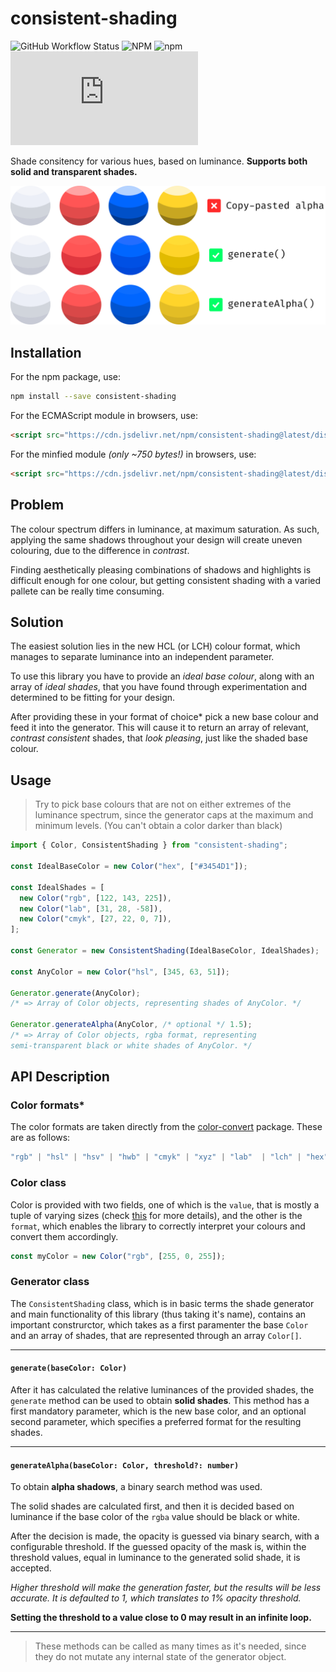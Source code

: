 # consistent-shading

![GitHub Workflow Status](https://img.shields.io/github/workflow/status/ugudango/consistent-shading/build?style=for-the-badge)
![NPM](https://img.shields.io/npm/l/consistent-shading?style=for-the-badge)
![npm](https://img.shields.io/npm/v/consistent-shading?style=for-the-badge)
![npm bundle size](https://img.badgesize.io/https:/unpkg.com/consistent-shading/dist/index.min.js?label=Minified%20size&style=for-the-badge&color=blue)

Shade consitency for various hues, based on luminance. **Supports both solid and transparent shades.**

![](README/consistent-shading.png)

## Installation

For the npm package, use\:

```bash
npm install --save consistent-shading
```

For the ECMAScript module in browsers, use\:

```html
<script src="https://cdn.jsdelivr.net/npm/consistent-shading@latest/dist/esm/index.js"></script>
```

For the minfied module _(only ~750 bytes!)_ in browsers, use\:

```html
<script src="https://cdn.jsdelivr.net/npm/consistent-shading@latest/dist/index.min.js"></script>
```

## Problem

The colour spectrum differs in luminance, at maximum saturation. As such, applying the same shadows throughout your design will create uneven colouring, due to the difference in _contrast_.

Finding aesthetically pleasing combinations of shadows and highlights is difficult enough for one colour, but getting consistent shading with a varied pallete can be really time consuming.

## Solution

The easiest solution lies in the new HCL (or LCH) colour format, which manages to separate luminance into an independent parameter.

To use this library you have to provide an _ideal base colour_, along with an array of _ideal shades_, that you have found through experimentation and determined to be fitting for your design.

After providing these in your format of choice\* pick a new base colour and feed it into the generator. This will cause it to return an array of relevant, _contrast consistent_ shades, that _look pleasing_, just like the shaded base colour.

## Usage

> Try to pick base colours that are not on either extremes of the luminance spectrum, since the generator caps at the maximum and minimum levels. (You can't obtain a color darker than black)

```typescript
import { Color, ConsistentShading } from "consistent-shading";

const IdealBaseColor = new Color("hex", ["#3454D1"]);

const IdealShades = [
  new Color("rgb", [122, 143, 225]),
  new Color("lab", [31, 28, -58]),
  new Color("cmyk", [27, 22, 0, 7]),
];

const Generator = new ConsistentShading(IdealBaseColor, IdealShades);

const AnyColor = new Color("hsl", [345, 63, 51]);

Generator.generate(AnyColor);
/* => Array of Color objects, representing shades of AnyColor. */

Generator.generateAlpha(AnyColor, /* optional */ 1.5);
/* => Array of Color objects, rgba format, representing 
semi-transparent black or white shades of AnyColor. */
```

## API Description

### Color formats\*

The color formats are taken directly from the [color-convert](https://www.npmjs.com/package/color-convert) package. These are as follows:

```typescript
"rgb" | "hsl" | "hsv" | "hwb" | "cmyk" | "xyz" | "lab"  | "lch" | "hex" | "keyword" | "ansi16" | "ansi256" | "hcg" | "apple" | "gray";
```

### Color class

Color is provided with two fields, one of which is the `value`, that is mostly a tuple of varying sizes (check [this](../blob/master/src/colors.ts) for more details), and the other is the `format`, which enables the library to correctly interpret your colours and convert them accordingly.

```typescript
const myColor = new Color("rgb", [255, 0, 255]);
```

### Generator class

The `ConsistentShading` class, which is in basic terms the shade generator and main functionality of this library (thus taking it's name), contains an important construrctor, which takes as a first paramenter the base `Color` and an array of shades, that are represented through an array `Color[]`.

***

#### `generate(baseColor: Color)`
After it has calculated the relative luminances of the provided shades, the `generate` method can be used to obtain **solid shades**. This method has a first mandatory parameter, which is the new base color, and an optional second parameter, which specifies a preferred format for the resulting shades.

***

#### `generateAlpha(baseColor: Color, threshold?: number)`
To obtain **alpha shadows**, a binary search method was used.

The solid shades are calculated first, and then it is decided based on luminance if the base color of the `rgba` value should be black or white.

After the decision is made, the opacity is guessed via binary search, with a configurable threshold. If the guessed opacity of the mask is, within the threshold values, equal in luminance to the generated solid shade, it is accepted.

_Higher threshold will make the generation faster, but the results will be less accurate. It is defaulted to 1, which translates to 1% opacity threshold._

**Setting the threshold to a value close to 0 may result in an infinite loop.**

***

> These methods can be called as many times as it's needed, since they do not mutate any internal state of the generator object.